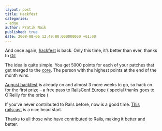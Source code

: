 ```yaml
---
layout: post
title: Hackfest
categories:
- edge
author: Pratik Naik
published: true
date: 2008-08-06 12:49:00.000000000 +01:00
---
```

<p>And once again, <a href="http://hackfest.rubyonrails.org">hackfest</a> is back. Only this time, it&#8217;s better than ever, thanks to <a href="https://rubyonrails.org/2008/4/2/rails-is-moving-from-svn-to-git">Git</a></p>
<p>The idea is quite simple. You get 5000 points for each of your patches that get merged to the <a href="http://github.com/rails/rails/tree/master">core</a>. The person with the highest points at the end of the month wins.</p>
<p><a href="http://hackfest.rubyonrails.org/2008/8">August hackfest</a> is already on and almost 3 more weeks to go, so hack on for the first prize &#8211; a free pass to <a href="http://en.oreilly.com/railseurope2008/public/content/home">RailsConf Europe</a> ( special thanks goes to O&#8217;Reilly for the prize )</p>
<p>If you&#8217;ve never contributed to Rails before, now is a good time. <a href="http://railscasts.com/episodes/113">This railscast</a> is a nice head start.</p>
<p>Thanks to all those who have contributed to Rails, making it better and better.</p>